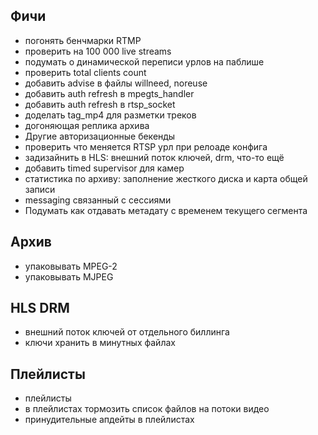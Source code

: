 Фичи
----

* погонять бенчмарки RTMP
* проверить на 100 000 live streams
* подумать о динамической переписи урлов на паблише
* проверить total clients count
* добавить advise в файлы willneed, noreuse
* добавить auth refresh в mpegts_handler
* добавить auth refresh в rtsp_socket
* доделать tag_mp4 для разметки треков
* догоняющая реплика архива
* Другие авторизационные бекенды
* проверить что меняется RTSP урл при релоаде конфига
* задизайнить в HLS: внешний поток ключей, drm, что-то ещё
* добавить timed supervisor для камер
* статистика по архиву: заполнение жесткого диска и карта общей записи
* messaging связанный с сессиями
* Подумать как отдавать метадату с временем текущего сегмента

Архив
-----

* упаковывать MPEG-2
* упаковывать MJPEG

HLS DRM
-------

* внешний поток ключей от отдельного биллинга
* ключи хранить в минутных файлах


Плейлисты
---------
* плейлисты
* в плейлистах тормозить список файлов на потоки видео
* принудительные апдейты в плейлистах

